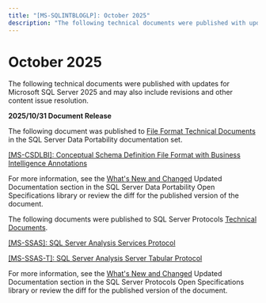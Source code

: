 ```yaml
---
title: "[MS-SQLINTBLOGLP]: October 2025"
description: "The following technical documents were published with updates for Microsoft SQL Server 2025 and may also include revisions"
---
```


# October 2025

<p>The following technical documents were published with
updates for Microsoft SQL Server 2025 and may also include revisions and other
content issue resolution. </p>

<p><b>2025/10/31 Document Release</b></p>

<p>The following document was published to <span><a href="https://go.microsoft.com/fwlink/?linkid=2208197">File
Format Technical Documents</a></span> in the SQL Server Data Portability
documentation set.</p>

<p><span><a href="https://learn.microsoft.com/en-us/openspecs/sql_data_portability/MS-CSDLBI/336647b0-95bf-4375-962d-4024c4554faa">[MS-CSDLBI]:
Conceptual Schema Definition File Format with Business Intelligence Annotations</a></span></p>

<p>For more information, see the <span><a href="/openspecs/sql_data_portability/MS-SQLPORTLP/62997c70-b816-4f30-82f5-333503fe52e2">What's
New and Changed</a></span> Updated Documentation section in the SQL Server Data
Portability Open Specifications library or review the diff for the published
version of the document.</p>

<p>The following documents were published to SQL Server
Protocols <span><a href="https://go.microsoft.com/fwlink/?linkid=2208455">Technical Documents</a></span>.
</p>

<p><span><a href="https://learn.microsoft.com/en-us/openspecs/sql_server_protocols/MS-SSAS/854a72f2-d637-4be3-b60f-6a44422e80c9">[MS-SSAS]:
SQL Server Analysis Services Protocol</a></span></p>

<p><span><a href="https://learn.microsoft.com/en-us/openspecs/sql_server_protocols/MS-SSAS-T/f85cd3b9-690c-4bc7-a1f0-a854d7daecd8">[MS-SSAS-T]:
SQL Server Analysis Server Tabular Protocol</a></span></p>

<p>For more information, see the <span><a href="/openspecs/sql_server_protocols/MS-SQLPROTLP/2efaa6c9-699e-4e2c-9ea7-d342ad51a988">What's
New and Changed</a></span> Updated Documentation section in the SQL Server
Protocols Open Specifications library or review the diff for the published
version of the document.</p>


                